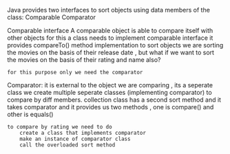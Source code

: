 Java provides two interfaces to sort objects using data members of the class:
	Comparable
	Comparator

Comparable interface
	A comparable object is able to compare itself with other objects
	for this a class needs to implement comparable interface
	it provides compareTo() method implementation to sort objects
	we are sorting the movies on the basis of their release date , 
	but what if we want to sort the movies on the basis of their rating and name also?
	
	for this purpose only we need the comparator

Comparator:
	it is external to the object we are comparing , its a seperate class
	we create multiple seperate classes (implementing comparator) to compare by diff members.
	collection class has a second sort method and it takes comparator
	and it provides us two methods , one is 
	compare() and other is equals()
	
	to compare by rating we need to do 
		create a class that implements comparator
		make an instance of comparator class
		call the overloaded sort method
	